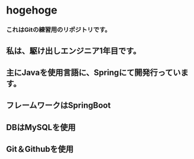 # hogehoge

### これはGitの練習用のリポジトリです。

## 私は、駆け出しエンジニア1年目です。
## 主にJavaを使用言語に、Springにて開発行っています。
## フレームワークはSpringBoot
## DBはMySQLを使用
## Git＆Githubを使用